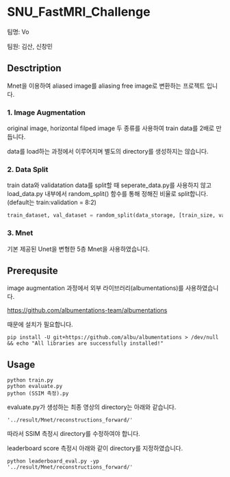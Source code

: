 # SNU_FastMRI_Challenge

팀명: Vo

팀원: 김산, 신창민

## Desctription

Mnet을 이용하여 aliased image를 aliasing free image로 변환하는 프로젝트 입니다.

### 1. Image Augmentation

original image, horizontal filped image 두 종류를 사용하여 train data를 2배로 만듭니다.

data를 load하는 과정에서 이루어지며 별도의 directory를 생성하지는 않습니다.

### 2. Data Split

train data와 validatation data를 split할 때 seperate_data.py를 사용하지 않고 load_data.py 내부에서 random_split() 함수를 통해 정해진 비율로 split합니다. (default는 train:validation = 8:2)

``` Python
train_dataset, val_dataset = random_split(data_storage, [train_size, val_size])
```

### 3. Mnet

기본 제공된 Unet을 변형한 5층 Mnet을 사용하였습니다.

## Prerequsite

image augmentation 과정에서 외부 라이브러리(albumentations)를 사용하였습니다.

<https://github.com/albumentations-team/albumentations>

때문에 설치가 필요합니다.

```
pip install -U git+https://github.com/albu/albumentations > /dev/null && echo "All libraries are successfully installed!"
```

## Usage

```
python train.py
python evaluate.py
python (SSIM 측정).py
```

evaluate.py가 생성하는 최종 영상의 directory는 아래와 같습니다.

```
'../result/Mnet/reconstructions_forward/'
```

따라서 SSIM 측정시 directory를 수정하여야 합니다.

leaderboard score 측정시 아래와 같이 directory를 지정하였습니다.

```
python leaderboard_eval.py -yp '../result/Mnet/reconstructions_forward/'
```
